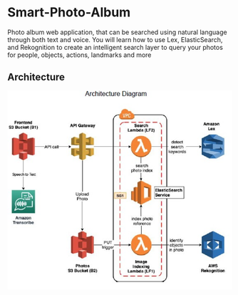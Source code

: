 # Smart-Photo-Album 
Photo album web application, that can be searched using natural language through both text and voice. You will learn how to use Lex, ElasticSearch, and Rekognition to create an intelligent search layer to query your photos for people, objects, actions, landmarks and more

## Architecture
![Alt text](photos/architecture.jpeg?raw=true "Title")
